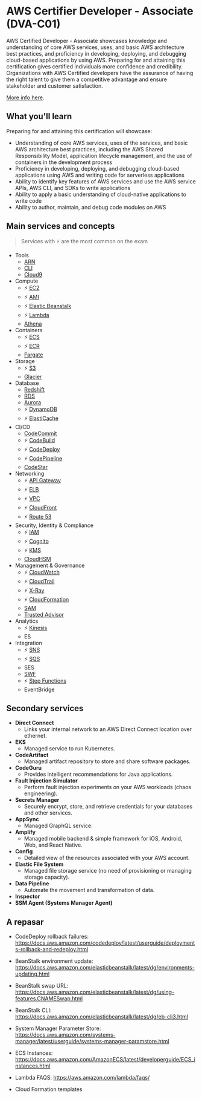 # AWS Certifier Developer - Associate (DVA-C01)

AWS Certified Developer - Associate showcases knowledge and understanding of core AWS services, uses, and basic AWS architecture best practices, and proficiency in developing, deploying, and debugging cloud-based applications by using AWS. Preparing for and attaining this certification gives certified individuals more confidence and credibility. Organizations with AWS Certified developers have the assurance of having the right talent to give them a competitive advantage and ensure stakeholder and customer satisfaction.

[More info here](https://aws.amazon.com/certification/certified-developer-associate/?nc1=h_ls).

## What you'll learn

Preparing for and attaining this certification will showcase:

- Understanding of core AWS services, uses of the services, and basic AWS architecture best practices, including the AWS Shared Responsibility Model, application lifecycle management, and the use of containers in the development process
- Proficiency in developing, deploying, and debugging cloud-based applications using AWS and writing code for serverless applications
- Ability to identify key features of AWS services and use the AWS service APIs, AWS CLI, and SDKs to write applications
- Ability to apply a basic understanding of cloud-native applications to write code
- Ability to author, maintain, and debug code modules on AWS

## Main services and concepts

> Services with ⚡ are the most common on the exam

- Tools
    - [ARN](ARN.md)
    - [CLI](CLI.md)
    - [Cloud9](Cloud9.md)
- Compute
    - ⚡ [EC2](EC2.md)
    - ⚡ [AMI](EC2.md#ami)
    - ⚡ [Elastic Beanstalk](ElasticBeanstalk.md)
    - ⚡ [Lambda](Lambda.md)
    - [Athena](Athena.md)
- Containers
    - ⚡ [ECS](ECS.md)
    - ⚡ [ECR](ECR.md)
    - [Fargate](Fargate.md)
- Storage
    - ⚡ [S3](S3.md)
    - [Glacier](S3.md#storage-classes)
- Database
    - [Redshift](Redshift.md)
    - [RDS](RDS.md)
    - [Aurora](Aurora.md)
    - ⚡ [DynamoDB](DynamoDB.md)
    - ⚡ [ElastiCache](ElastiCache.md)
- CI/CD
    - [CodeCommit](CodeCommit.md)
    - ⚡ [CodeBuild](CodeBuild.md)
    - ⚡ [CodeDeploy](CodeDeploy.md)
    - ⚡ [CodePipeline](CodePipeline.md)
    - [CodeStar](CodeStar.md)
- Networking
    - ⚡ [API Gateway](APIGateway.md)
    - ⚡ [ELB](ELB.md)
    - ⚡ [VPC](VPC.md)
    - ⚡ [CloudFront](CloudFront.md)
    - ⚡ [Route 53](Route53.md)
- Security, Identity & Compliance
    - ⚡ [IAM](IAM.md)
    - ⚡ [Cognito](Cognito.md)
    - ⚡ [KMS](KMS.md)
    - [CloudHSM](CloudHSM.md)
- Management & Governance
    - ⚡ [CloudWatch](CloudWatch.md)
    - ⚡ [CloudTrail](CloudTrail.md)
    - ⚡ [X-Ray](XRay.md)
    - ⚡ [CloudFormation](CloudFormation.md)
    - [SAM](SAM.md)
    - [Trusted Advisor](TrustedAdvisor.md)
- Analytics
    - ⚡ [Kinesis](Kinesis.md)
    - ES
- Integration
    - ⚡ [SNS](SNS.md)
    - ⚡ [SQS](SQS.md)
    - SES
    - [SWF](SWF.md)
    - ⚡ [Step Functions](StepFunctions.md)
    - EventBridge


## Secondary services

- **Direct Connect**
    - Links your internal network to an AWS Direct Connect location over ethernet.
- **EKS**
    - Managed service to run Kubernetes.
- **CodeArtifact**
    - Managed artifact repository to store and share software packages.
- **CodeGuru**
    - Provides intelligent recommendations for Java applications.
- **Fault Injection Simulator**
    - Perform fault injection experiments on your AWS workloads (chaos engineering).
- **Secrets Manager**
    - Securely encrypt, store, and retrieve credentials for your databases and other services.
- **AppSync**
    - Managed GraphQL service.
- **Amplify**
    - Managed mobile backend & simple framework for iOS, Android, Web, and React Native.
- **Config**
    - Detailed view of the resources associated with your AWS account.
- **Elastic File System**
    - Managed file storage service (no need of provisioning or managing storage capacity).
- **Data Pipeline**
    - Automate the movement and transformation of data.
- **Inspector**
- **SSM Agent (Systems Manager Agent)**


## A repasar

- CodeDeploy rollback failures: https://docs.aws.amazon.com/codedeploy/latest/userguide/deployments-rollback-and-redeploy.html

- BeanStalk environment update: https://docs.aws.amazon.com/elasticbeanstalk/latest/dg/environments-updating.html
- BeanStalk swap URL: https://docs.aws.amazon.com/elasticbeanstalk/latest/dg/using-features.CNAMESwap.html
- BeanStalk CLI: https://docs.aws.amazon.com/elasticbeanstalk/latest/dg/eb-cli3.html

- System Manager Parameter Store: https://docs.aws.amazon.com/systems-manager/latest/userguide/systems-manager-paramstore.html

- ECS Instances: https://docs.aws.amazon.com/AmazonECS/latest/developerguide/ECS_instances.html

- Lambda FAQS: https://aws.amazon.com/lambda/faqs/

- Cloud Formation templates